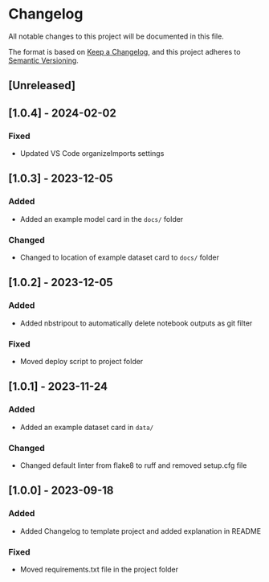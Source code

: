 # Changelog

All notable changes to this project will be documented in this file.

The format is based on [Keep a Changelog](https://keepachangelog.com/en/1.0.0/),
and this project adheres to [Semantic Versioning](https://semver.org/spec/v2.0.0.html).

## [Unreleased]

## [1.0.4] - 2024-02-02

### Fixed
- Updated VS Code organizeImports settings

## [1.0.3] - 2023-12-05

### Added
- Added an example model card in the `docs/` folder

### Changed
- Changed to location of example dataset card to `docs/` folder

## [1.0.2] - 2023-12-05

### Added
- Added nbstripout to automatically delete notebook outputs as git filter

### Fixed
- Moved deploy script to project folder

## [1.0.1] - 2023-11-24

### Added
- Added an example dataset card in `data/`

### Changed
- Changed default linter from flake8 to ruff and removed setup.cfg file

## [1.0.0] - 2023-09-18

### Added
- Added Changelog to template project and added explanation in README

### Fixed
- Moved requirements.txt file in the project folder
